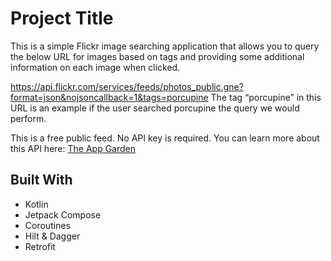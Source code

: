 # Project Title

This is a simple Flickr image searching application that allows you to query the below URL for images based on tags and providing some additional information on each image when clicked.

https://api.flickr.com/services/feeds/photos_public.gne?format=json&nojsoncallback=1&tags=porcupine
The tag “porcupine” in this URL is an example if the user searched porcupine the query we would perform.

This is a free public feed. No API key is required. You can learn more about this API here: [The App
Garden](https://www.flickr.com/services/feeds/docs/photos_public/)

## Built With

  - Kotlin
  - Jetpack Compose
  - Coroutines
  - Hilt & Dagger
  - Retrofit
